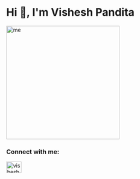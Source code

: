 <h1>Hi 👋, I'm Vishesh Pandita</h1>
<!-- <h3>A keen learner from India</h3> -->

<img align="center" alt="me" width="300" src="https://media.licdn.com/dms/image/D4D22AQEU0e-b5tMxFA/feedshare-shrink_2048_1536/0/1701258207172?e=2147483647&v=beta&t=xQ7IgzLOF_d8iG7rT0HqQpRTZBKAOy6-Tzl28CPPLmY">


<h3 align="left">Connect with me:</h3>
<p align="left">
<a href="https://linkedin.com/in/vishesh-pandita-73a354276" target="blank"><img align="center" src="https://raw.githubusercontent.com/rahuldkjain/github-profile-readme-generator/master/src/images/icons/Social/linked-in-alt.svg" alt="vishesh-pandita-73a354276" height="30" width="40" /></a>
</p>


